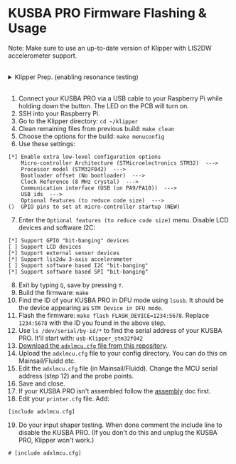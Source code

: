 # KUSBA PRO Firmware Flashing & Usage

Note: Make sure to use an up-to-date version of Klipper with LIS2DW accelerometer support.

<br>

<details>
  <summary>Klipper Prep. (enabling resonance testing)</summary>
  
0. Run the following commands in order. This will take some time. (Based on the [official Klipper docs](https://www.klipper3d.org/Measuring_Resonances.html#software-installation))
```
~/klippy-env/bin/pip install -v numpy
sudo apt update
sudo apt install python3-numpy python3-matplotlib libatlas-base-dev
```

</details>

<br>

1. Connect your KUSBA PRO via a USB cable to your Raspberry Pi while holding down the button. The LED on the PCB will turn on.
2. SSH into your Raspberry Pi.
3. Go to the Klipper directory: `cd ~/klipper`
4. Clean remaining files from previous build: `make clean`
5. Choose the options for the build: `make menuconfig`
6. Use these settings:
```
[*] Enable extra low-level configuration options
    Micro-controller Architecture (STMicroelectronics STM32)  --->
    Processor model (STM32F042)  --->
    Bootloader offset (No bootloader)  --->
    Clock Reference (8 MHz crystal)  --->
    Communication interface (USB (on PA9/PA10))  --->
    USB ids  --->
    Optional features (to reduce code size)  --->
()  GPIO pins to set at micro-controller startup (NEW)
```
7. Enter the `Optional features (to reduce code size)` menu. Disable LCD devices and software I2C:
```
[*] Support GPIO "bit-banging" devices
[ ] Support LCD devices
[*] Support external sensor devices
[*] Support lis2dw 3-axis accelerometer
[ ] Support software based I2C "bit-banging"
[*] Support software based SPI "bit-banging"
```
8. Exit by typing `Q`, save by pressing `Y`.
9. Build the firmware: `make`
10. Find the ID of your KUSBA PRO in DFU mode using `lsusb`. It should be the device appearing as `STM Device in DFU mode`.
11. Flash the firmware: `make flash FLASH_DEVICE=1234:5678`. Replace `1234:5678` with the ID you found in the above step.
12. Use `ls /dev/serial/by-id/*` to find the serial address of your KUSBA PRO. It'll start with: `usb-Klipper_stm32f042`
13. [Download the `adxlmcu.cfg` file from this repository](../Firmware/adxlmcu.cfg).
14. Upload the `adxlmcu.cfg` file to your config directory. You can do this on Mainsail/Fluidd etc.
15. Edit the `adxlmcu.cfg` file (in Mainsail/Fluidd). Change the MCU serial address (step 12) and the probe points.
16. Save and close.
17. If your KUSBA PRO isn't assembled follow the [assembly](./Mount.md) doc first.
18. Edit your `printer.cfg` file. Add:
```
[include adxlmcu.cfg]
```
19. Do your input shaper testing. When done comment the include line to disable the KUSBA PRO. (If you don't do this and unplug the KUSBA PRO, Klipper won't work.)
```
# [include adxlmcu.cfg]
```
